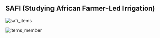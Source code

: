 ## SAFI (Studying African Farmer-Led Irrigation)

![safi_items](https://github.com/manassehoduor/TidyTuesday/assets/20558188/0b2c756e-7116-499e-90d8-622118da03b6)

![items_member](https://github.com/manassehoduor/TidyTuesday/assets/20558188/71c6a75b-ce51-4f20-b935-f515eadfe5ae)
